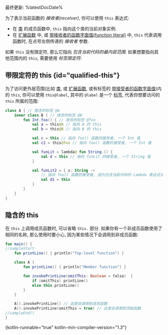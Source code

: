[//]: # (title: this 表达式)

最终更新: %latestDocDate%

为了表示当前函数的 _接收者(receiver)_, 你可以使用 `this` 表达式:

* 在 [类](classes.md#inheritance) 的成员函数中, `this` 指向这个类的当前对象实例.
* 在 [扩展函数](extensions.md) 中, 或 [带接收者的函数字面值(function literal)](lambdas.md#function-literals-with-receiver) 中,
  `this` 代表调用函数时, 在点号左侧传递的 _接收者_ 参数.

如果 `this` 没有限定符, 那么它指向 _包含当前代码的最内层范围_.
如果想要指向其他范围内的 `this`, 需要使用 _标签限定符_:

## 带限定符的 this {id="qualified-this"}

为了访问更外层范围(比如 [类](classes.md), 或 [扩展函数](extensions.md),
或有标签的 [带接受者的函数字面值](lambdas.md#function-literals-with-receiver))内的 `this`,
你可以使用 `this@label`, 其中的 `@label` 是一个 [标签](returns.md),
代表你想要访问的 `this` 所属的范围:

```kotlin
class A { // 隐含的标签 @A
    inner class B { // 隐含的标签 @B
        fun Int.foo() { // 隐含的标签 @foo
            val a = this@A // 指向 A 的 this
            val b = this@B // 指向 B 的 this

            val c = this // 指向 foo() 函数的接受者, 一个 Int 值
            val c1 = this@foo // 指向 foo() 函数的接受者, 一个 Int 值

            val funLit = lambda@ fun String.() {
                val d = this // 指向 funLit 的接受者, 一个 String 值
            }

            val funLit2 = { s: String ->
                // 指向 foo() 函数的接受者, 因为包含当前代码的 Lambda 表达式没有接受者
                val d1 = this
            }
        }
    }
}
```

## 隐含的 this

在 `this` 上调用成员函数时, 可以省略 `this.` 部分.
如果你有一个非成员函数使用了相同的名称, 那么使用时要小心, 因为某些情况下会调用到非成员函数:

```kotlin
fun main() {
//sampleStart
    fun printLine() { println("Top-level function") }

    class A {
        fun printLine() { println("Member function") }

        fun invokePrintLine(omitThis: Boolean = false)  {
            if (omitThis) printLine()
            else this.printLine()
        }
    }

    A().invokePrintLine() // 这里会调用到成员函数
    A().invokePrintLine(omitThis = true) // 这里会调用到顶级函数
//sampleEnd()
}
```
{kotlin-runnable="true" kotlin-min-compiler-version="1.3"}
